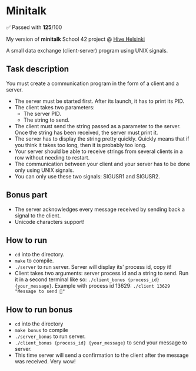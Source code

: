 # Minitalk

✅ Passed with **125**/100

My version of **minitalk** School 42 project @ [Hive Helsinki](https://www.hive.fi/en/)

A small data exchange (client-server) program using UNIX signals.

## Task description

You must create a communication program in the form of a client and a server.

- The server must be started first. After its launch, it has to print its PID.
- The client takes two parameters:
    - The server PID.
    - The string to send.
- The client must send the string passed as a parameter to the server. Once the string has been received, the server must print it.
- The server has to display the string pretty quickly. Quickly means that if you think it takes too long, then it is probably too long.
- Your server should be able to receive strings from several clients in a row without needing to restart.
- The communication between your client and your server has to be done only using UNIX signals.
- You can only use these two signals: SIGUSR1 and SIGUSR2.

## Bonus part

- The server acknowledges every message received by sending back a signal to the
client.
- Unicode characters support!

## How to run

- `cd` into the directory.
- `make` to compile.
- `./server` to run server. Server will display its' process id, copy it!
- Client takes two arguments: server process id and a string to send. Run it in a second terminal like so: `./client_bonus {process_id} {your_message}`.
Example with process id 13629: `./client 13629 "Message to send 🦕"`

## How to run bonus

- `cd` into the directory
- `make bonus` to compile
- `./server_bonus` to run server.
- `./client_bonus {process_id} {your_message}` to send your message to server.
- This time server will send a confirmation to the client after the message was received. Very wow!
